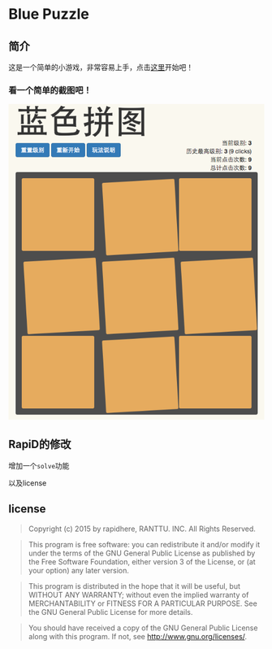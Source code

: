 # Blue Puzzle

## 简介
这是一个简单的小游戏，非常容易上手，点击[这里](http://liudonghua123.github.io/webhek_puzzle/)开始吧！

### 看一个简单的截图吧！

![image](raw/puzzle_preview.png)

## RapiD的修改

增加一个`solve`功能

以及license

## license

>   Copyright (c) 2015 by rapidhere, RANTTU. INC. All Rights Reserved.

>   This program is free software: you can redistribute it and/or modify
it under the terms of the GNU General Public License as published by
the Free Software Foundation, either version 3 of the License, or
(at your option) any later version.

>   This program is distributed in the hope that it will be useful,
but WITHOUT ANY WARRANTY; without even the implied warranty of
MERCHANTABILITY or FITNESS FOR A PARTICULAR PURPOSE.  See the
GNU General Public License for more details.

>   You should have received a copy of the GNU General Public License
along with this program.  If not, see <http://www.gnu.org/licenses/>.
